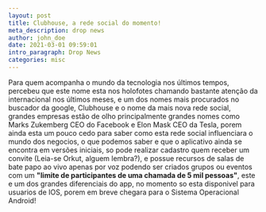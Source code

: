 ```yaml
---
layout: post
title: Clubhouse, a rede social do momento!
meta_description: drop news
author: john_doe
date: 2021-03-01 09:59:01
intro_paragraph: Drop News
categories: misc
---
```

Para quem acompanha o mundo da tecnologia nos últimos tempos, percebeu que este nome esta nos holofotes chamando bastante atenção da internacional nos últimos meses, e um dos nomes mais procurados no buscador da google, Clubhouse e o nome da mais nova rede social, grandes empresas estão de olho principalmente grandes nomes como  Marks Zukemberg CEO do Facebook e Elon Mask CEO da Tesla, porem ainda esta um pouco cedo para saber como esta rede social influenciara o mundo dos negocios, o que podemos saber e que o aplicativo ainda se encontra em versões iniciais, so pode realizar cadastro quem receber um convite (Leia-se Orkut, alguem lembra?), e possue recursos de salas de bate papo ao vivo apenas por voz  podendo ser criados grupos ou eventos com um **"limite de participantes de uma chamada de 5 mil pessoas"**, este e um dos grandes diferenciais do app, no momento so esta disponivel para usuarios de IOS, porem em breve chegara para o Sistema Operacional Android!